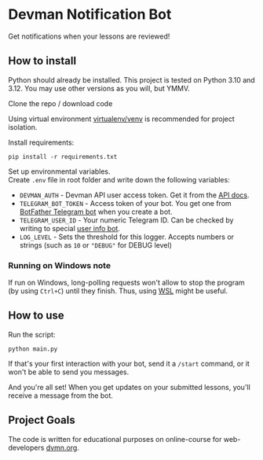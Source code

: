 # Devman Notification Bot
Get notifications when your lessons are reviewed!

## How to install
Python should already be installed. This project is tested on Python 3.10 and 3.12. You may use other versions as you will, but YMMV.

Clone the repo / download code

Using virtual environment [virtualenv/venv](https://docs.python.org/3/library/venv.html) is recommended for project isolation.

Install requirements:
```commandline
pip install -r requirements.txt
```

Set up environmental variables.  
Create `.env` file in root folder and write down the following variables:
- `DEVMAN_AUTH` - Devman API user access token. Get it from the [API docs](https://dvmn.org/api/docs/).
- `TELEGRAM_BOT_TOKEN` - Access token of your bot. You get one from [BotFather Telegram bot](https://t.me/BotFather) when you create a bot.
- `TELEGRAM_USER_ID` - Your numeric Telegram ID. Can be checked by writing to special [user info bot](https://t.me/userinfobot).
- `LOG_LEVEL` - Sets the threshold for this logger. Accepts numbers or strings (such as `10` or `"DEBUG"` for DEBUG level)

### Running on Windows note  
If run on Windows, long-polling requests won't allow to stop the program (by using `Ctrl+C`) until they finish. Thus, using [WSL](https://learn.microsoft.com/en-us/windows/wsl/install) might be useful.

## How to use

Run the script:
```commandline
python main.py
```
If that's your first interaction with your bot, send it a `/start` command, or it won't be able to send you messages.

And you're all set!
When you get updates on your submitted lessons, you'll receive a message from the bot.

## Project Goals

The code is written for educational purposes on online-course for web-developers [dvmn.org](https://dvmn.org/).
